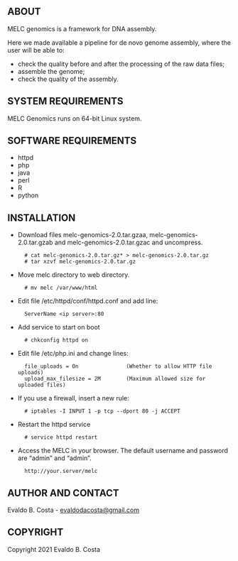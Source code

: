 ABOUT
-----

MELC genomics is a framework for DNA assembly.

Here we made available a pipeline for de novo genome assembly, where the user will be able to:

- check the quality before and after the processing of the raw data files;
- assemble the genome;
- check the quality of the assembly.


SYSTEM REQUIREMENTS
-------------------

MELC Genomics runs on 64-bit Linux system.


SOFTWARE REQUIREMENTS
---------------------

- httpd
- php
- java
- perl
- R
- python


INSTALLATION
------------

- Download files melc-genomics-2.0.tar.gzaa, melc-genomics-2.0.tar.gzab and melc-genomics-2.0.tar.gzac and uncompress.

        # cat melc-genomics-2.0.tar.gz* > melc-genomics-2.0.tar.gz
        # tar xzvf melc-genomics-2.0.tar.gz
        
- Move melc directory to web directory.

        # mv melc /var/www/html

- Edit file /etc/httpd/conf/httpd.conf and add line:

        ServerName <ip server>:80

- Add service to start on boot

        # chkconfig httpd on

- Edit file /etc/php.ini and change lines:

        file_uploads = On               (Whether to allow HTTP file uploads)
        upload_max_filesize = 2M        (Maximum allowed size for uploaded files)

- If you use a firewall, insert a new rule:

        # iptables -I INPUT 1 -p tcp --dport 80 -j ACCEPT

- Restart the httpd service

        # service httpd restart

- Access the MELC in your browser. The default username and password are “admin” and “admin”.

        http://your.server/melc


AUTHOR AND CONTACT
------------------

Evaldo B. Costa - evaldodacosta@gmail.com


COPYRIGHT
---------

Copyright 2021 Evaldo B. Costa
